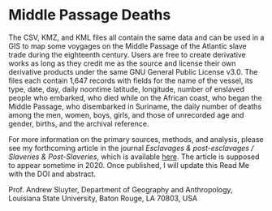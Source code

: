 # Middle Passage Deaths

The CSV, KMZ, and KML files all contain the same data and can be used in a GIS to map some voygages on the Middle Passage of the Atlantic slave trade during the eighteenth century. Users are free to create derivative works as long as they credit me as the source and license their own derivative products under the same GNU General Public License v3.0. The files each contain 1,647 records with fields for the name of the vessel, its type, date, day, daily noontime latitude, longitude, number of enslaved people who embarked, who died while on the African coast, who began the Middle Passage, who disembarked in Suriname, the daily number of deaths among the men, women, boys, girls, and those of unrecorded age and gender, births, and the archival reference.

For more information on the primary sources, methods, and analysis, please see my forthcoming article in the journal *Esclavages & post-esclavages / Slaveries & Post-Slaveries*, which is available [here](https://journals.openedition.org/slaveries/263). The article is supposed to appear sometime in 2020. Once published, I will update this Read Me with the DOI and abstract.

Prof. Andrew Sluyter, Department of Geography and Anthropology, Louisiana State University, Baton Rouge, LA 70803, USA
